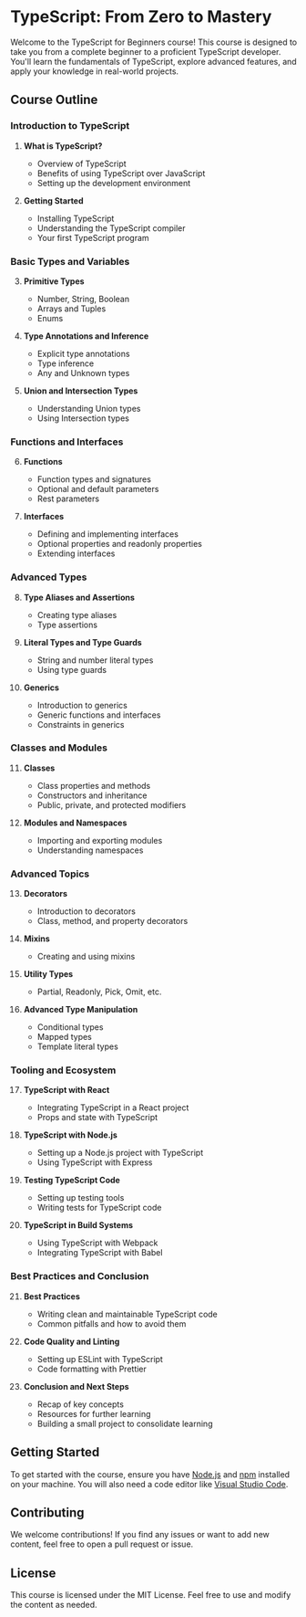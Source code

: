 # TypeScript: From Zero to Mastery

Welcome to the TypeScript for Beginners course! This course is designed to take you from a complete beginner to a proficient TypeScript developer. You'll learn the fundamentals of TypeScript, explore advanced features, and apply your knowledge in real-world projects.

## Course Outline

### Introduction to TypeScript
1. **What is TypeScript?**
   - Overview of TypeScript
   - Benefits of using TypeScript over JavaScript
   - Setting up the development environment

2. **Getting Started**
   - Installing TypeScript
   - Understanding the TypeScript compiler
   - Your first TypeScript program

### Basic Types and Variables
3. **Primitive Types**
   - Number, String, Boolean
   - Arrays and Tuples
   - Enums

4. **Type Annotations and Inference**
   - Explicit type annotations
   - Type inference
   - Any and Unknown types

5. **Union and Intersection Types**
   - Understanding Union types
   - Using Intersection types

### Functions and Interfaces
6. **Functions**
   - Function types and signatures
   - Optional and default parameters
   - Rest parameters

7. **Interfaces**
   - Defining and implementing interfaces
   - Optional properties and readonly properties
   - Extending interfaces

### Advanced Types
8. **Type Aliases and Assertions**
   - Creating type aliases
   - Type assertions

9. **Literal Types and Type Guards**
   - String and number literal types
   - Using type guards

10. **Generics**
    - Introduction to generics
    - Generic functions and interfaces
    - Constraints in generics

### Classes and Modules
11. **Classes**
    - Class properties and methods
    - Constructors and inheritance
    - Public, private, and protected modifiers

12. **Modules and Namespaces**
    - Importing and exporting modules
    - Understanding namespaces

### Advanced Topics
13. **Decorators**
    - Introduction to decorators
    - Class, method, and property decorators

14. **Mixins**
    - Creating and using mixins

15. **Utility Types**
    - Partial, Readonly, Pick, Omit, etc.

16. **Advanced Type Manipulation**
    - Conditional types
    - Mapped types
    - Template literal types

### Tooling and Ecosystem
17. **TypeScript with React**
    - Integrating TypeScript in a React project
    - Props and state with TypeScript

18. **TypeScript with Node.js**
    - Setting up a Node.js project with TypeScript
    - Using TypeScript with Express

19. **Testing TypeScript Code**
    - Setting up testing tools
    - Writing tests for TypeScript code

20. **TypeScript in Build Systems**
    - Using TypeScript with Webpack
    - Integrating TypeScript with Babel

### Best Practices and Conclusion
21. **Best Practices**
    - Writing clean and maintainable TypeScript code
    - Common pitfalls and how to avoid them

22. **Code Quality and Linting**
    - Setting up ESLint with TypeScript
    - Code formatting with Prettier

23. **Conclusion and Next Steps**
    - Recap of key concepts
    - Resources for further learning
    - Building a small project to consolidate learning

## Getting Started

To get started with the course, ensure you have [Node.js](https://nodejs.org/) and [npm](https://www.npmjs.com/) installed on your machine. You will also need a code editor like [Visual Studio Code](https://code.visualstudio.com/).

## Contributing

We welcome contributions! If you find any issues or want to add new content, feel free to open a pull request or issue.

## License

This course is licensed under the MIT License. Feel free to use and modify the content as needed.
